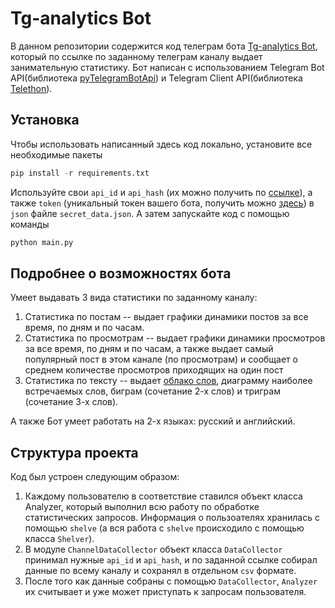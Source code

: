 # Tg-analytics Bot
В данном репозитории содержится код телеграм бота [Tg-analytics Bot](https://t.me/channel_analytics_bot), который по ссылке по заданному телеграм каналу выдает занимательную статистику. Бот написан с использованием Telegram Bot API(библиотека [pyTelegramBotApi](https://github.com/eternnoir/pyTelegramBotAPI#pytelegrambotapi)) и Telegram Client API(библиотека [Telethon](https://docs.telethon.dev/en/latest/)).

## Установка
Чтобы использовать написанный здесь код локально, установите все необходимые пакеты
```python
pip install -r requirements.txt
```
Используйте свои `api_id` и `api_hash` (их можно получить по [ссылке](https://my.telegram.org/auth)), а также `token` (уникальный токен вашего бота, получить можно [здесь](https://t.me/botfather)) в `json` файле `secret_data.json`. А затем запускайте код с помощью команды
```python
python main.py
```

## Подробнее о возможностях бота
Умеет выдавать 3 вида статистики по заданному каналу:
1. Статистика по постам -- выдает графики динамики постов за все время, по дням и по часам.
2. Статистика по просмотрам -- выдает графики динамики просмотров за все время, по дням и по часам, а также выдает самый популярный пост в этом канале (по просмотрам) и сообщает о среднем количестве просмотров приходящих на один пост
3. Статистика по тексту -- выдает [облако слов](https://amueller.github.io/word_cloud/), диаграмму наиболее встречаемых слов, биграм (сочетание 2-х слов) и триграм (сочетание 3-х слов).

А также Бот умеет работать на 2-х языках: русский и английский. 

## Структура проекта
Код был устроен следующим образом:
1. Каждому пользователю в соответствие ставился объект класса Analyzer, который выполнил всю работу по обработке статистических запросов. Информация о пользоателях хранилась с помощью `shelve` (а вся работа с `shelve` происходило с помощью класса `Shelver`).
2. В модуле `ChannelDataCollector` объект класса `DataCollector` принимал нужные `api_id` и `api_hash`, и по заданной ссылке собирал данные по всему каналу и сохранял в отдельном `csv` формате.
3. После того как данные собраны с помощью `DataCollector`, `Analyzer` их считывает и уже может приступать к запросам пользователя.
